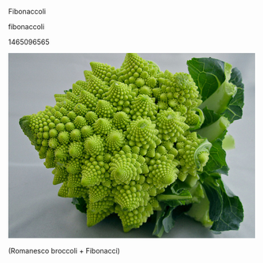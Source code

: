 Fibonaccoli

fibonaccoli

1465096565

![Romanesco Broccoli](/static/notes/romanesco.jpg)

(Romanesco broccoli + Fibonacci)
